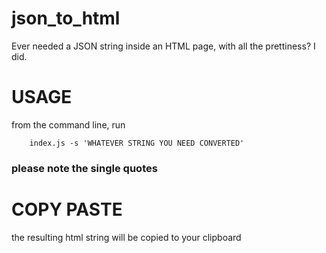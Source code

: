 json_to_html
============

Ever needed a JSON string inside an HTML page, with all the prettiness?  I did.


# USAGE

from the command line, run

		index.js -s 'WHATEVER STRING YOU NEED CONVERTED'

### please note the single quotes
		
# COPY PASTE

the resulting html string will be copied to your clipboard
